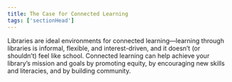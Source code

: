 ```yaml
---
title: The Case for Connected Learning
tags: ['sectionHead']
---
```

 
Libraries are ideal environments for connected learning—learning through libraries is informal, flexible, and interest-driven, and it doesn’t (or shouldn’t) feel like school. Connected learning can help achieve your library’s mission and goals by promoting equity, by encouraging new skills and literacies, and by building community.
